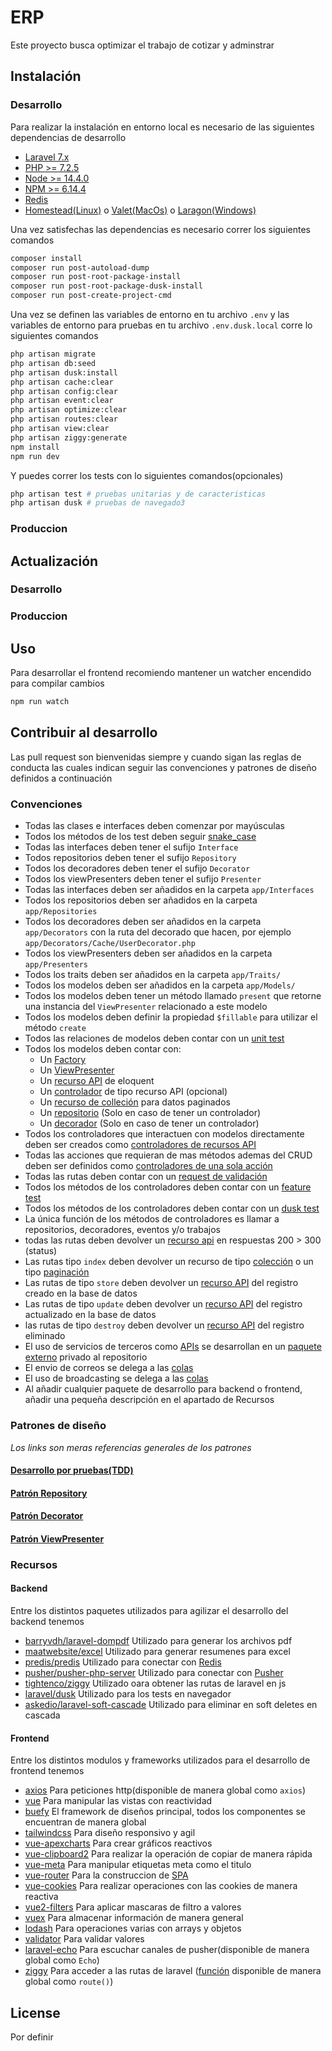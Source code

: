 # ERP
Este proyecto busca optimizar el trabajo de cotizar y adminstrar

## Instalación
### Desarrollo
Para realizar la instalación en entorno local es necesario de las siguientes dependencias de desarrollo  
- [Laravel 7.x](https://laravel.com/docs/7.x/)  
- [PHP >= 7.2.5](https://php.net)  
- [Node >= 14.4.0](https://nodejs.org)  
- [NPM >= 6.14.4](https://npmjs.com)  
- [Redis](https://redis.io)  
- [Homestead(Linux)](https://laravel.com/docs/7.x/homestead) o [Valet(MacOs)](https://laravel.com/docs/7.x/valet) o [Laragon(Windows)](https://laragon.org)  

Una vez satisfechas las dependencias es necesario correr los siguientes comandos
```bash
composer install  
composer run post-autoload-dump  
composer run post-root-package-install  
composer run post-root-package-dusk-install
composer run post-create-project-cmd  

```
Una vez se definen las variables de entorno en tu archivo `.env` y las variables de entorno para pruebas en tu archivo `.env.dusk.local` corre lo siguientes comandos

```bash
php artisan migrate
php artisan db:seed
php artisan dusk:install
php artisan cache:clear
php artisan config:clear
php artisan event:clear
php artisan optimize:clear
php artisan routes:clear
php artisan view:clear
php artisan ziggy:generate
npm install
npm run dev
```
Y puedes correr los tests con lo siguientes comandos(opcionales)

```bash
php artisan test # pruebas unitarias y de caracteristicas
php artisan dusk # pruebas de navegado3
```
### Produccion

## Actualización

### Desarrollo


### Produccion



## Uso
Para desarrollar el frontend recomiendo mantener un watcher encendido para compilar cambios

```bash
npm run watch
```

## Contribuir al desarrollo

Las pull request son bienvenidas siempre y cuando sigan las reglas de conducta las cuales indican seguir las convenciones y patrones de diseño definidos a continuación

### Convenciones
- Todas las clases e interfaces deben comenzar por mayúsculas  
- Todos los métodos de los test deben seguir [snake_case](https://wikipedia.org/wiki/Snake_case)
- Todas las interfaces deben tener el sufijo `Interface`
- Todos repositorios deben tener el sufijo `Repository`  
- Todos los decoradores deben tener el sufijo `Decorator`
- Todos los viewPresenters deben tener el sufijo `Presenter`
- Todas las interfaces deben ser añadidos en la carpeta `app/Interfaces`
- Todos los repositorios deben ser añadidos en la carpeta `app/Repositories`  
- Todos los decoradores deben ser añadidos en la carpeta `app/Decorators` con la ruta del decorado que hacen, por ejemplo `app/Decorators/Cache/UserDecorator.php`  
- Todos los viewPresenters deben ser añadidos en la carpeta `app/Presenters`
- Todos los traits deben ser añadidos en la carpeta `app/Traits/`  
- Todos los modelos deben ser añadidos en la carpeta `app/Models/`
- Todos los modelos deben tener un método llamado `present` que retorne una instancia del `ViewPresenter` relacionado a este modelo
- Todos los modelos deben definir la propiedad `$fillable` para utilizar el método `create`
- Todos las relaciones de modelos deben contar con un [unit test](https://laravel.com/docs/7.x/testing#creating-and-running-tests)  
- Todos los modelos deben contar con:  
    - Un [Factory](https://laravel.com/docs/7.x/database-testing#writing-factories)
    - Un [ViewPresenter](https://laraveles.com/vistas-mas-legibles-usando-presenters-en-laravel)  
    - Un [recurso API](https://laravel.com/docs/7.x/eloquent-resources) de eloquent  
    - Un [controlador](https://laravel.com/docs/7.x/controllers#restful-partial-resource-routes) de tipo recurso API (opcional)  
    - Un [recurso de colleción](https://laravel.com/docs/7.x/eloquent-resources#pagination) para datos paginados  
    - Un [repositorio](https://medium.com/@cesiztel/repository-pattern-en-laravel-f66fcc9ea492) (Solo en caso de tener un controlador)  
    - Un [decorador](https://dev.to/ahmedash95/design-patterns-in-php-decorator-with-laravel-5hk6) (Solo en caso de tener un controlador)  
- Todos los controladores que interactuen con modelos directamente deben ser creados como [controladores de recursos API](https://laravel.com/docs/7.x/controllers#restful-partial-resource-routes)  
- Todas las acciones que requieran de mas métodos ademas del CRUD deben ser definidos como [controladores de una sola acción](https://laravel.com/docs/7.x/controllers#single-action-controllers)  
- Todas las rutas deben contar con un [request de validación](https://laravel.com/docs/7.x/validation#creating-form-requests)  
- Todos los métodos de los controladores deben contar con un [feature test](https://laravel.com/docs/7.x/http-tests)
- Todos los métodos de los controladores deben contar con un [dusk test](https://laravel.com/docs/7.x/dusk#getting-started)  
- La única función de los métodos de controladores es llamar a repositorios, decoradores, eventos y/o trabajos
- todas las rutas deben devolver un [recurso api](https://laravel.com/docs/7.x/eloquent-resources) en respuestas  200 > 300 (status)
- Las rutas tipo `index` deben devolver un recurso de tipo [colección](https://laravel.com/docs/7.x/eloquent-resources#writing-resources) o un tipo [paginación](https://laravel.com/docs/7.x/eloquent-resources#pagination)
- Las rutas de tipo `store` deben devolver un [recurso API](https://laravel.com/docs/7.x/eloquent-resources#writing-resources) del registro creado en la base de datos
- Las rutas de tipo `update` deben devolver un [recurso API](https://laravel.com/docs/7.x/eloquent-resources#writing-resources) del registro actualizado en la base de datos
- las rutas de tipo `destroy` deben devolver un [recurso API](https://laravel.com/docs/7.x/eloquent-resources#writing-resources) del registro eliminado
- El uso de servicios de terceros como [APIs](https://xataka.com/basics/api-que-sirve) se desarrollan en un [paquete externo](https://laravel.com/docs/7.x/packages) privado al repositorio
- El envio de correos se delega a las [colas](https://laravel.com/docs/7.x/queues)
- El uso de broadcasting se delega a las [colas](https://laravel.com/docs/7.x/queues)  
- Al añadir cualquier paquete de desarrollo para backend o frontend, añadir una pequeña descripción en el apartado de Recursos


### Patrones de diseño
_Los links son meras referencias generales de los patrones_
#### [Desarrollo por pruebas(TDD)](https://www.paradigmadigital.com/dev/tdd-como-metodologia-de-diseno-de-software)
#### [Patrón Repository](https://medium.com/@cesiztel/repository-pattern-en-laravel-f66fcc9ea492)
#### [Patrón Decorator](https://dev.to/ahmedash95/design-patterns-in-php-decorator-with-laravel-5hk6)
#### [Patrón ViewPresenter](https://laraveles.com/vistas-mas-legibles-usando-presenters-en-laravel)

### Recursos

#### Backend
Entre los distintos paquetes utilizados para agilizar el desarrollo del backend tenemos  
- [barryvdh/laravel-dompdf](https://github.com/barryvdh/laravel-dompdf) Utilizado para generar los archivos pdf  
- [maatwebsite/excel](https://github.com/Maatwebsite/Laravel-Excel) Utilizado para generar resumenes para excel  
- [predis/predis](https://laravel.com/docs/7.x/cache#driver-prerequisites) Utilizado para conectar con  [Redis](https://redis.io/)
- [pusher/pusher-php-server](https://laravel.com/docs/7.x/broadcasting#driver-prerequisites) Utilizado para conectar con [Pusher](https://pusher.com/)  
- [tightenco/ziggy](https://github.com/tighten/ziggy) Utilizado oara obtener las rutas de laravel en js
- [laravel/dusk](https://laravel.com/docs/7.x/dusk) Utilizado para los tests en navegador  
- [askedio/laravel-soft-cascade](https://github.com/Askedio/laravel-soft-cascade) Utilizado para eliminar en soft deletes en cascada

#### Frontend
Entre los distintos modulos y frameworks utilizados para el desarrollo de frontend tenemos  
- [axios](https://github.com/axios/axios) Para peticiones http(disponible de manera global como `axios`) 
- [vue](https://vuejs.org/) Para manipular las vistas con reactividad  
- [buefy](https://buefy.org/documentation/autocomplete) El framework de diseños principal, todos los componentes se encuentran de manera global
- [tailwindcss](https://tailwindcss.com) Para diseño responsivo y agil  
- [vue-apexcharts](https://apexcharts.com/docs/vue-charts/) Para crear gráficos reactivos
- [vue-clipboard2](https://www.npmjs.com/package/vue-clipboard2) Para realizar la operación de copiar de manera rápida
- [vue-meta](https://vue-meta.nuxtjs.org/) Para manipular etiquetas meta como el titulo
- [vue-router](https://router.vuejs.org/) Para la construccion de [SPA](https://es.wikipedia.org/wiki/Single-page_application)
- [vue-cookies](https://github.com/cmp-cc/vue-cookies) Para realizar operaciones con las cookies de manera reactiva
- [vue2-filters](https://github.com/freearhey/vue2-filters) Para aplicar mascaras de filtro a valores  
- [vuex](https://vuex.vuejs.org/) Para almacenar información de manera general  
- [lodash](https://lodash.com/docs/) Para operaciones varias con arrays y objetos
- [validator](https://www.npmjs.com/package/validator) Para validar valores  
- [laravel-echo](https://laravel.com/docs/7.x/broadcasting#installing-laravel-echo) Para escuchar canales de pusher(disponible de manera global como `Echo`)  
- [ziggy](https://www.npmjs.com/package/ziggy-js) Para acceder a las rutas de laravel ([función](https://github.com/tighten/ziggy#usage) disponible de manera global como `route()`)
## License
Por definir